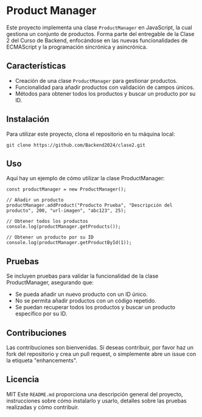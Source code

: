 # Product Manager

Este proyecto implementa una clase `ProductManager` en JavaScript, la cual gestiona un conjunto de productos. Forma parte del entregable de la Clase 2 del Curso de Backend, enfocándose en las nuevas funcionalidades de ECMAScript y la programación sincrónica y asincrónica.

## Características

- Creación de una clase `ProductManager` para gestionar productos.
- Funcionalidad para añadir productos con validación de campos únicos.
- Métodos para obtener todos los productos y buscar un producto por su ID.

## Instalación

Para utilizar este proyecto, clona el repositorio en tu máquina local:

```
git clone https://github.com/Backend2024/clase2.git 
```

## Uso
Aquí hay un ejemplo de cómo utilizar la clase ProductManager:  

```
const productManager = new ProductManager();

// Añadir un producto
productManager.addProduct("Producto Prueba", "Descripción del producto", 200, "url-imagen", "abc123", 25);

// Obtener todos los productos
console.log(productManager.getProducts());

// Obtener un producto por su ID
console.log(productManager.getProductById(1));  
```  

## Pruebas  

Se incluyen pruebas para validar la funcionalidad de la clase ProductManager, asegurando que:

- Se pueda añadir un nuevo producto con un ID único.  
- No se permita añadir productos con un código repetido.  
- Se puedan recuperar todos los productos y buscar un producto específico por su ID.    

## Contribuciones  

Las contribuciones son bienvenidas. Si deseas contribuir, por favor haz un fork del repositorio y crea un pull request, o simplemente abre un issue con la etiqueta "enhancements".

## Licencia
MIT
Este `README.md` proporciona una descripción general del proyecto, instrucciones sobre cómo instalarlo y usarlo, detalles sobre las pruebas realizadas y cómo contribuir. 

